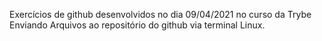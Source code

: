 Exercícios de github desenvolvidos no dia 09/04/2021 no curso da Trybe
Enviando Arquivos ao repositório do github via terminal Linux.
